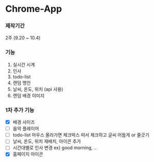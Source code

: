 # Chrome-App

### 제작기간
2주 (9.20 ~ 10.4)





### 기능
1. 실시간 시계
2. 인사
3. todo-list
4. 랜덤 명언
5. 날씨, 온도, 위치 (api 사용)
6. 랜덤 배경 이미지





### 1차 추가 기능
- [x] 배경 사이즈 
- [ ] 음악 플레이어
- [ ] todo-list 마우스 올라가면 체크박스 떠서 체크하고 글씨 어둡게 or 줄긋기
- [ ] 날씨, 온도, 위치 재배치, 아이콘 추가
- [ ] 시간대별로 인사 변경 ex) good morning, ..
- [x] 홈페이지 아이콘
